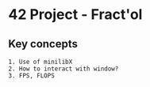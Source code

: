 # 42 Project - Fract'ol

## Key concepts
	1. Use of minilibX
	2. How to interact with window?
	3. FPS, FLOPS
